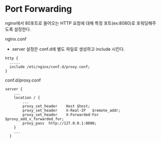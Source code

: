 # Port Forwarding

nginx에서 80포트로 들어오는 HTTP 요청에 대해 특정 포트(ex:8080)로 포워딩해주도록 설정한다.

nginx.conf
- server 설정은 conf.d에 별도 파일로 생성하고 include 시킨다.
```
http {
  .....
  include /etc/nginx/conf.d/proxy.conf;
}
```

conf.d/proxy.conf
```
server {
    ...
    location / {
        ...
        proxy_set_header    Host $host;
        proxy_set_header    X-Real-IP   $remote_addr;
        proxy_set_header    X-Forwarded-For $proxy_add_x_forwarded_for;
        proxy_pass  http://127.0.0.1:8080;
    }
    ...
  }
```
